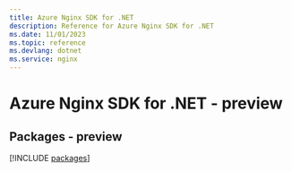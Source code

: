 ```yaml
---
title: Azure Nginx SDK for .NET
description: Reference for Azure Nginx SDK for .NET
ms.date: 11/01/2023
ms.topic: reference
ms.devlang: dotnet
ms.service: nginx
---
```

# Azure Nginx SDK for .NET - preview
## Packages - preview
[!INCLUDE [packages](nginx-index.md)]